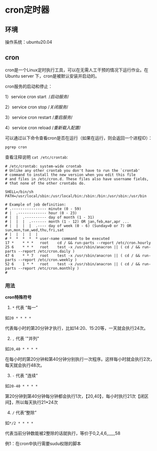 # cron定时器

## 环境

操作系统：ubuntu20.04

## cron

cron是一个Linux定时执行工具，可以在无需人工干预的情况下运行作业。在Ubuntu server 下，cron是被默认安装并启动的。

cron服务的启动和停止：

1）service cron start  /*启动服务*/

2）service cron stop /*关闭服务*/

3）service cron restart /*重启服务*/

4）service cron reload /*重新载入配置*/

可以通过以下命令查看cron是否在运行（如果在运行，则会返回一个进程ID）：

```bash
pgrep cron
```

查看注释说明 `cat /etc/crontab`:

```
# /etc/crontab: system-wide crontab
# Unlike any other crontab you don't have to run the `crontab'
# command to install the new version when you edit this file
# and files in /etc/cron.d. These files also have username fields,
# that none of the other crontabs do.

SHELL=/bin/sh
PATH=/usr/local/sbin:/usr/local/bin:/sbin:/bin:/usr/sbin:/usr/bin

# Example of job definition:
# .---------------- minute (0 - 59)
# |  .------------- hour (0 - 23)
# |  |  .---------- day of month (1 - 31)
# |  |  |  .------- month (1 - 12) OR jan,feb,mar,apr ...
# |  |  |  |  .---- day of week (0 - 6) (Sunday=0 or 7) OR sun,mon,tue,wed,thu,fri,sat
# |  |  |  |  |
# *  *  *  *  * user-name command to be executed
17 *	* * *	root    cd / && run-parts --report /etc/cron.hourly
25 6	* * *	root	test -x /usr/sbin/anacron || ( cd / && run-parts --report /etc/cron.daily )
47 6	* * 7	root	test -x /usr/sbin/anacron || ( cd / && run-parts --report /etc/cron.weekly )
52 6	1 * *	root	test -x /usr/sbin/anacron || ( cd / && run-parts --report /etc/cron.monthly )
#
```
### 用法

**cron特殊符号**

1. `*`  代表   “每一”

如`20 * * * *` 

代表每小时的第20分钟才执行，比如14:20、15:20等，一天就会执行24次。

2. `,` 代表 '"并列"

如`20,40 * * * *`

在每小时的第20分钟和第40分钟分别执行一次程序。这样每小时就会执行2次，每天就会执行48次。

3. `-` 代表 "连续"

如`20-40 * * * *` 

第20分钟到第40分钟每分钟都会执行1次，【20,40】，每小时执行21次【闭区间】，所以每天执行21*24次

4. `/`  代表“整除”

如`*/2 * * * *` 

代表当前分钟数能被2整除的话就执行，等价于0,2,4,6,,,,,,,58

例1：在cron中执行需要sudu权限的脚本
